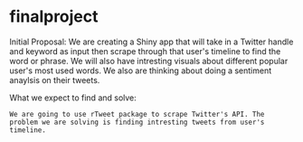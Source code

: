 # finalproject

Initial Proposal:
We are creating a Shiny app that will take in a Twitter handle and keyword as input then scrape through that user's timeline to find the word or phrase. We will also have intresting visuals about different popular user's most used words. We also are thinking about doing a sentiment anaylsis on their tweets.

What we expect to find and solve:

    We are going to use rTweet package to scrape Twitter's API. The problem we are solving is finding intresting tweets from user's timeline.
